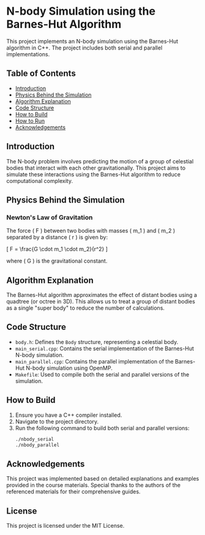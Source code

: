 # N-body Simulation using the Barnes-Hut Algorithm

This project implements an N-body simulation using the Barnes-Hut algorithm in C++. The project includes both serial and parallel implementations.

## Table of Contents
- [Introduction](#introduction)
- [Physics Behind the Simulation](#physics-behind-the-simulation)
- [Algorithm Explanation](#algorithm-explanation)
- [Code Structure](#code-structure)
- [How to Build](#how-to-build)
- [How to Run](#how-to-run)
- [Acknowledgements](#acknowledgements)

## Introduction

The N-body problem involves predicting the motion of a group of celestial bodies that interact with each other gravitationally. This project aims to simulate these interactions using the Barnes-Hut algorithm to reduce computational complexity.

## Physics Behind the Simulation

### Newton's Law of Gravitation

The force \( F \) between two bodies with masses \( m_1 \) and \( m_2 \) separated by a distance \( r \) is given by:

\[ F = \frac{G \cdot m_1 \cdot m_2}{r^2} \]

where \( G \) is the gravitational constant.

## Algorithm Explanation

The Barnes-Hut algorithm approximates the effect of distant bodies using a quadtree (or octree in 3D). This allows us to treat a group of distant bodies as a single "super body" to reduce the number of calculations.

## Code Structure

- `body.h`: Defines the `Body` structure, representing a celestial body.
- `main_serial.cpp`: Contains the serial implementation of the Barnes-Hut N-body simulation.
- `main_parallel.cpp`: Contains the parallel implementation of the Barnes-Hut N-body simulation using OpenMP.
- `Makefile`: Used to compile both the serial and parallel versions of the simulation.

## How to Build

1. Ensure you have a C++ compiler installed.
2. Navigate to the project directory.
3. Run the following command to build both serial and parallel versions:
   ```sh
   ./nbody_serial
   ./nbody_parallel

## Acknowledgements

This project was implemented based on detailed explanations and examples provided in the course materials. Special thanks to the authors of the referenced materials for their comprehensive guides.

## License

This project is licensed under the MIT License.
